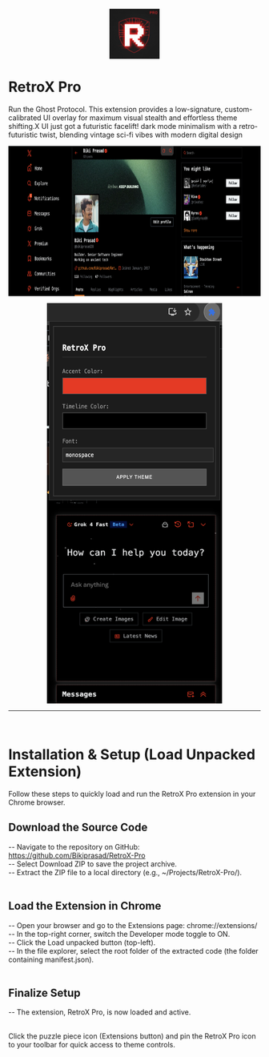 <p align="center"><img align="center" width="100px" height="100px" src="retroxicon.png"/></p>
<H1> RetroX Pro </H1>
<label>Run the Ghost Protocol. This extension provides a low-signature, custom-calibrated UI overlay for maximum visual stealth and effortless theme shifting.X UI just got a futuristic facelift!
dark mode minimalism with a retro-futuristic twist, blending vintage sci-fi vibes with modern digital design</label><br>

<p align="center"><img align="center" width="750px" height="300px" src="profileUI.png"/></p>
<p align="center"><img align="center" width="350px" height="400px" src="RetroXUI.png"/> <img align="center" width="350px" height="400px" src="grokUI.png"/></p>
<p align="center"></p>
<hr>
<br>

# Installation & Setup (Load Unpacked Extension)<br>

Follow these steps to quickly load and run the RetroX Pro extension in your Chrome browser.<br>

## Download the Source Code<br>
  -- Navigate to the repository on GitHub: https://github.com/Bikiprasad/RetroX-Pro<br>
  -- Select Download ZIP to save the project archive.<br>
  -- Extract the ZIP file to a local directory (e.g., ~/Projects/RetroX-Pro/).<br><br>

## Load the Extension in Chrome <br>
  -- Open your browser and go to the Extensions page: chrome://extensions/<br>
  -- In the top-right corner, switch the Developer mode toggle to ON.<br>
  -- Click the Load unpacked button (top-left).<br>
  -- In the file explorer, select the root folder of the extracted code (the folder containing manifest.json).<br><br>

## Finalize Setup<br>
  -- The extension, RetroX Pro, is now loaded and active.<br><br>

Click the puzzle piece icon (Extensions button) and pin the RetroX Pro icon to your toolbar for quick access to theme controls.
